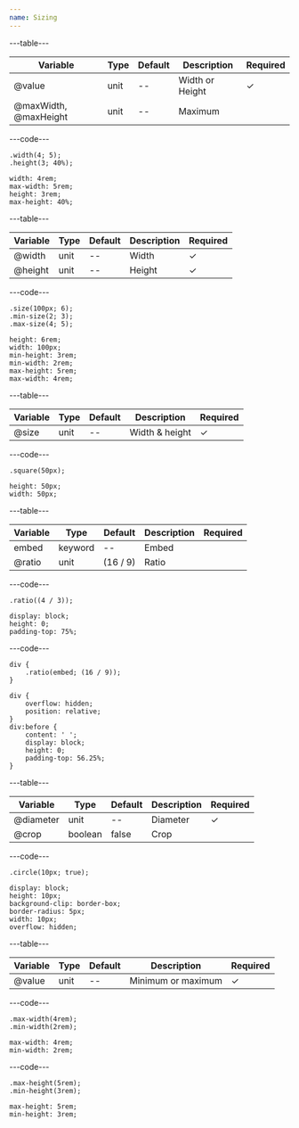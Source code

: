 ```yaml
---
name: Sizing
---
```


---table---

| Variable              | Type | Default | Description     | Required |
| --------------------- | ---- | ------- | --------------- | -------- |
| @value                | unit | --      | Width or Height | &#10003;        |
| @maxWidth, @maxHeight | unit | --      | Maximum         |          |

---code---

```less
.width(4; 5);
.height(3; 40%);
```

```less
width: 4rem;
max-width: 5rem;
height: 3rem;
max-height: 40%;
```

---table---

| Variable   | Type | Default | Description | Required |
| ---------- | ---- | ------- | ----------- | -------- |
| @width     | unit | --      | Width       | &#10003;        |
| @height    | unit | --      | Height      | &#10003;        |

---code---

```less
.size(100px; 6);
.min-size(2; 3);
.max-size(4; 5);
```

```less
height: 6rem;
width: 100px;
min-height: 3rem;
min-width: 2rem;
max-height: 5rem;
max-width: 4rem;
```

---table---

| Variable | Type | Default | Description    | Required |
| -------- | ---- | ------- | -------------- | -------- |
| @size    | unit | --      | Width & height | &#10003;        |

---code---

```less
.square(50px);
```

```less
height: 50px;
width: 50px;
```

---table---

| Variable | Type    | Default  | Description | Required |
| -------- | ------- | -------- | ----------- | -------- |
| embed    | keyword | --       | Embed       |          |
| @ratio   | unit    | (16 / 9) | Ratio       |          |

---code---

```less
.ratio((4 / 3));
```

```less
display: block;
height: 0;
padding-top: 75%;
```

---code---

```less
div {
	.ratio(embed; (16 / 9));
}
```

```less
div {
	overflow: hidden;
	position: relative;
}
div:before {
	content: ' ';
	display: block;
	height: 0;
	padding-top: 56.25%;
}
```

---table---

| Variable  | Type    | Default | Description | Required |
| --------- | ------- | ------- | ----------- | -------- |
| @diameter | unit    | --      | Diameter    | &#10003;        |
| @crop     | boolean | false   | Crop        |          |

---code---

```less
.circle(10px; true);
```

```less
display: block;
height: 10px;
background-clip: border-box;
border-radius: 5px;
width: 10px;
overflow: hidden;
```

---table---

| Variable | Type | Default | Description        | Required |
| -------- | ---- | ------- | ------------------ | -------- |
| @value   | unit | --      | Minimum or maximum | &#10003;        |

---code---

```less
.max-width(4rem);
.min-width(2rem);
```

```less
max-width: 4rem;
min-width: 2rem;
```

---code---

```less
.max-height(5rem);
.min-height(3rem);
```

```less
max-height: 5rem;
min-height: 3rem;
```